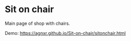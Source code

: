 
#  Sit on chair

Main page of shop with chairs.

Demo: https://agnxr.github.io/Sit-on-chair/sitonchair.html
